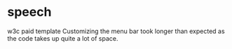 # speech
w3c paid template
Customizing the menu bar took longer than expected as the code takes up quite a lot of space. 
